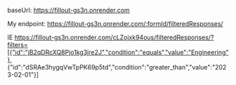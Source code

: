 baseUrl: https://fillout-gs3n.onrender.com

My endpoint: https://fillout-gs3n.onrender.com/:formId/filteredResponses/

IE https://fillout-gs3n.onrender.com/cLZojxk94ous/filteredResponses/?filters=[{"id":"jB2qDRcXQ8Pjo1kg3jre2J","condition":"equals","value":"Engineering"}, {"id":"dSRAe3hygqVwTpPK69p5td","condition":"greater_than","value":"2023-02-01"}]
